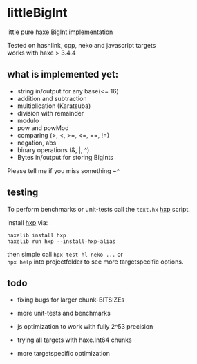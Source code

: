 # littleBigInt
little pure haxe BigInt implementation

Tested on hashlink, cpp, neko and javascript targets  
works with haxe > 3.4.4  

## what is implemented yet:

- string in/output for any base(<= 16)
- addition and subtraction
- multiplication (Karatsuba)
- division with remainder
- modulo
- pow and powMod
- comparing (>, <, >=, <=, ==, !=)
- negation, abs
- binary operations (&, |, ^)
- Bytes in/output for storing BigInts


Please tell me if you miss something ~^ 
  
  
## testing

To perform benchmarks or unit-tests call the `text.hx` [hxp](https://lib.haxe.org/p/hxp) script. 
  
install [hxp](https://lib.haxe.org/p/hxp) via:
```
haxelib install hxp
haxelib run hxp --install-hxp-alias
```

then simple call `hpx test hl neko ...` or  
`hpx help` into projectfolder to see more targetspecific options.


## todo

- fixing bugs for larger chunk-BITSIZEs
- more unit-tests and benchmarks
  
- js optimization to work with fully 2^53 precision
- trying all targets with haxe.Int64 chunks
- more targetspecific optimization